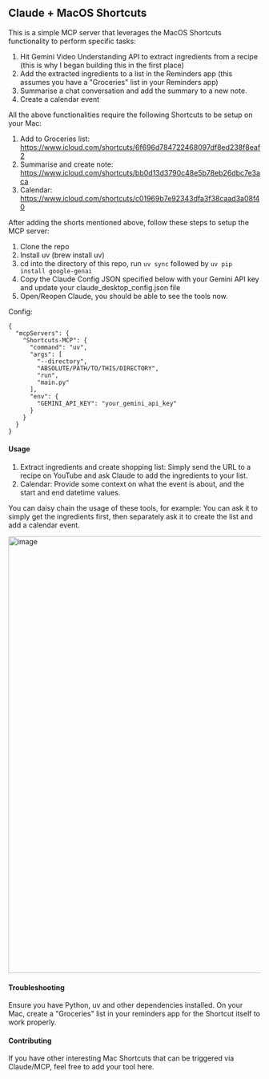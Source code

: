 ## Claude + MacOS Shortcuts

This is a simple MCP server that leverages the MacOS Shortcuts functionality to perform specific tasks:

1. Hit Gemini Video Understanding API to extract ingredients from a recipe (this is why I began building this in the first place)
2. Add the extracted ingredients to a list in the Reminders app (this assumes you have a "Groceries" list in your Reminders app)
3. Summarise a chat conversation and add the summary to a new note.
4. Create a calendar event

All the above functionalities require the following Shortcuts to be setup on your Mac:

1. Add to Groceries list: https://www.icloud.com/shortcuts/6f696d784722468097df8ed238f8eaf2
2. Summarise and create note: https://www.icloud.com/shortcuts/bb0d13d3790c48e5b78eb26dbc7e3aca
3. Calendar: https://www.icloud.com/shortcuts/c01969b7e92343dfa3f38caad3a08f40

After adding the shorts mentioned above, follow these steps to setup the MCP server:

1. Clone the repo
2. Install uv (brew install uv)
3. cd into the directory of this repo, run `uv sync` followed by `uv pip install google-genai`
4. Copy the Claude Config JSON specified below with your Gemini API key and update your claude_desktop_config.json file
5. Open/Reopen Claude, you should be able to see the tools now.

Config:

```
{
  "mcpServers": {
    "Shortcuts-MCP": {
      "command": "uv",
      "args": [
        "--directory",
        "ABSOLUTE/PATH/TO/THIS/DIRECTORY",
        "run",
        "main.py"
      ],
      "env": {
        "GEMINI_API_KEY": "your_gemini_api_key"
      }
    }
  }
}
```

#### Usage

1. Extract ingredients and create shopping list: Simply send the URL to a recipe on YouTube and ask Claude to add the ingredients to your list.
2. Calendar: Provide some context on what the event is about, and the start and end datetime values.

You can daisy chain the usage of these tools, for example: You can ask it to simply get the ingredients first, then separately ask it to create the list and add a calendar event.

<img width="872" alt="image" src="https://github.com/user-attachments/assets/884b361c-542d-4dc4-817f-739d69e91fe1" />


#### Troubleshooting

Ensure you have Python, uv and other dependencies installed. On your Mac, create a "Groceries" list in your reminders app for the Shortcut itself to work properly.

#### Contributing

If you have other interesting Mac Shortcuts that can be triggered via Claude/MCP, feel free to add your tool here.
